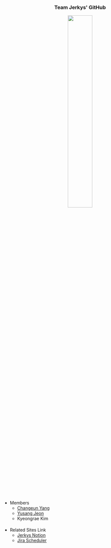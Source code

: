 <h3 align = 'center'>Team Jerkys' GitHub</h3>

<div align = 'center'>
  <img src = 'https://user-images.githubusercontent.com/104478650/188068115-f6fb1615-06dc-45e6-8ef3-b58c9591aafa.png' width = '40%'>
</div>

- Members
  - [Changeun Yang](https://github.com/yangchangnaihoby)
  - [Yusang Jeon](https://github.com/MarigoldJ)
  - Kyeongrae Kim

####

- Related Sites Link
  - [Jerkys Notion](https://www.notion.so/marigoldj/Jerkys-49e5d3b791214855b20c9f53651af3e2)
  - [Jira Scheduler](https://jerkys.atlassian.net/jira/software/projects/J001/boards/2)

####
